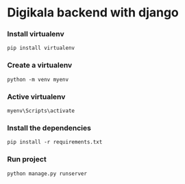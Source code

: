 # Digikala backend with django

### Install virtualenv
`pip install virtualenv`


### Create a virtualenv
`python -m venv myenv`

### Active virtualenv
`myenv\Scripts\activate`

### Install the dependencies
`pip install -r requirements.txt`

### Run project
`python manage.py runserver`